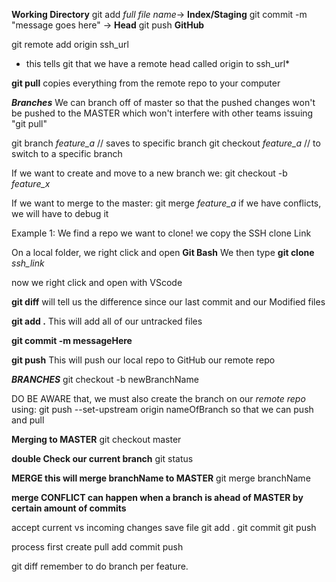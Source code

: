 **Working Directory**
git add *full file name*->
    **Index/Staging**
        git commit -m "message goes here" ->
            **Head**
                git push
                    **GitHub**

git remote add origin ssh_url
* this tells git that we have a remote head called origin to ssh_url* 

**git pull**
copies everything from the remote repo to your computer

***Branches***
    We can branch off of master so that the pushed changes
won't be pushed to the MASTER which won't interfere with
other teams issuing "git pull"

git branch *feature_a* // saves to specific branch
git checkout *feature_a* // to switch to a specific branch

If we want to create and move to a new branch we:
git checkout -b *feature_x*


If we want to merge to the master:
git merge *feature_a*
    if we have conflicts, we will have to debug it


Example 1:
We find a repo we want to clone!
we copy the SSH clone Link

On a local folder, we right click and open **Git Bash**
We then type
**git clone** *ssh_link*

now we right click and open with VScode


**git diff**
will tell us the difference since our last commit and our Modified files

**git add .**
This will add all of our untracked files

**git commit -m  messageHere**

**git push**
This will push our local repo to GitHub our remote repo

***BRANCHES***
git checkout -b newBranchName

DO BE AWARE that, we must also create the branch on our *remote repo* using:
git push --set-upstream origin nameOfBranch 
    so that we can push and pull

**Merging to MASTER**
git checkout master

**double Check our current branch**
git status

**MERGE this will merge branchName to MASTER**
git merge  branchName


**merge CONFLICT can happen when a branch is ahead of MASTER by certain amount of commits**

accept current vs incoming changes
save file
git add .
git commit
git push

process
first create
pull
add
commit
push

git diff
remember to do branch per feature.


 